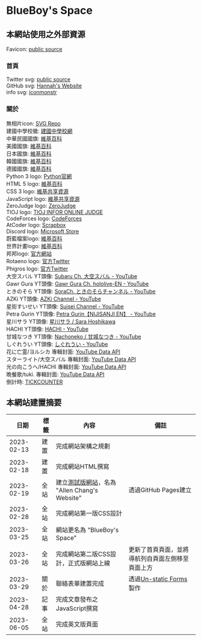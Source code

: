 # BlueBoy's Space

## 本網站使用之外部資源
Favicon: [public source](https://pbs.twimg.com/media/EmSZJ_vUcAAV4nk.jpg)
### 首頁
Twitter svg: [public source](https://github.com/twitter/opensource-website/blob/2887311216d99cd0e38b16e564bcdbea3797eb63/static/assets/twitter-logo.svg?short_path=d16b6a7)<br>
GitHub svg: [Hannah's Website](https://hannah082023.github.io/)<br>
info svg: [iconmonstr](https://iconmonstr.com/info-5-svg/)
### 關於
無相片icon: [SVG Repo](https://www.svgrepo.com/svg/340721/no-image)<br>
建國中學校徽: [建國中學校網](https://www.ck.tp.edu.tw/nss/p/about02)<br>
中華民國國旗: [維基百科](https://zh-yue.wikipedia.org/wiki/%E4%B8%AD%E8%8F%AF%E6%B0%91%E5%9C%8B#/media/File:Flag_of_the_Republic_of_China.svg)<br>
美國國旗: [維基百科](https://zh.wikipedia.org/zh-tw/%E7%BE%8E%E5%9B%BD%E5%9B%BD%E6%97%97#/media/File:Flag_of_the_United_States.svg)<br>
日本國旗: [維基百科](https://zh.wikipedia.org/zh-tw/%E6%97%A5%E6%9C%AC%E5%9B%BD%E6%97%97#/media/File:Flag_of_Japan.svg)<br>
韓國國旗: [維基百科](https://zh.wikipedia.org/zh-tw/%E5%A4%A7%E9%9F%93%E6%B0%91%E5%9C%8B%E5%9C%8B%E6%97%97#/media/File:Flag_of_South_Korea.svg)<br>
德國國旗: [維基百科](https://zh.wikipedia.org/zh-tw/%E5%BE%B7%E5%9B%BD%E5%9B%BD%E6%97%97#/media/File:Flag_of_Germany.svg)<br>
Python 3 logo: [Python官網](https://www.python.org/static/opengraph-icon-200x200.png)<br>
HTML 5 logo: [維基百科](https://en.wikipedia.org/wiki/HTML5#/media/File:HTML5_logo_and_wordmark.svg)<br>
CSS 3 logo: [維基共享資源](https://upload.wikimedia.org/wikipedia/commons/thumb/d/d5/CSS3_logo_and_wordmark.svg/1200px-CSS3_logo_and_wordmark.svg.png)<br>
JavaScript logo: [維基共享資源](https://upload.wikimedia.org/wikipedia/commons/d/d4/Javascript-shield.svg)<br>
ZeroJudge logo: [ZeroJudge](https://images.app.goo.gl/VK6AewsQfGJq3JC56)<br>
TIOJ logo: [TIOJ INFOR ONLINE JUDGE](https://tioj.ck.tp.edu.tw/images/banner.png)<br>
CodeForces logo: [CodeForces](https://codeforces.org/s/87293/images/codeforces-sponsored-by-ton.png)<br>
AtCoder logo: [Scrapbox](https://scrapbox.io/icons/AtCoder)<br>
Discord logo: [Microsoft Store](https://images-eds-ssl.xboxlive.com/image?url=4rt9.lXDC4H_93laV1_eHHFT949fUipzkiFOBH3fAiZZUCdYojwUyX2aTonS1aIwMrx6NUIsHfUHSLzjGJFxxsG72wAo9EWJR4yQWyJJaDb6rYcBtJvTvH3UoAS4JFNDaxGhmKNaMwgElLURlRFeVkLCjkfnXmWtINWZIrPGYq0-&format=source)<br>
蔚藍檔案logo: [維基百科](https://zh.wikipedia.org/zh-tw/%E8%94%9A%E8%97%8D%E6%AA%94%E6%A1%88#/media/File:Blue_Archive_icon.png)<br>
世界計畫logo: [維基百科](https://zh.wikipedia.org/zh-tw/%E4%B8%96%E7%95%8C%E8%AE%A1%E5%88%92_%E7%BC%A4%E7%BA%B7%E8%88%9E%E5%8F%B0%EF%BC%81_feat.%E5%88%9D%E9%9F%B3%E6%9C%AA%E6%9D%A5#/media/File:Pj_Sekai_app.png)<br>
邦邦logo: [官方網站](https://bang-dream.bushimo.jp/wordpress/wp-content/themes/bang-dream_gbp_v2/assets/images/common/icon_app.png)<br>
Rotaeno logo: [官方Twitter](https://twitter.com/rotaenojp/photo)<br>
Phigros logo: [官方Twitter](https://twitter.com/Phigros_PGS/photo)<br>
大空スバル YT頭像: [Subaru Ch. 大空スバル - YouTube](https://yt3.googleusercontent.com/ytc/AIf8zZTFr-ZOcYq9_nuEzmTmBNdZv8P2GM_N3A4C4lWa1A=s176-c-k-c0x00ffffff-no-rj)<br>
Gawr Gura YT頭像: [Gawr Gura Ch. hololive-EN - YouTube](https://yt3.googleusercontent.com/uMUat6yJL2_Sk6Wg2-yn0fSIqUr_D6aKVNVoWbgeZ8N-edT5QJAusk4PI8nmPgT_DxFDTyl8=s176-c-k-c0x00ffffff-no-rj)<br>
ときのそら YT頭像: [SoraCh. ときのそらチャンネル - YouTube](https://yt3.googleusercontent.com/ytc/AIf8zZTJFb9zZOafUidRnpJvhf__NPa1WOtcV20wfheKRA=s176-c-k-c0x00ffffff-no-rj)<br>
AZKi YT頭像: [AZKi Channel - YouTube](https://yt3.googleusercontent.com/so69WMDlrSwil0013l7MLKIBLV--U_zjya2tG9_Sgij5NBm7raSvbZXUJiiAbQgrZosseqKDobM=s176-c-k-c0x00ffffff-no-rj)<br>
星街すいせい YT頭像: [Suisei Channel - YouTube](https://yt3.googleusercontent.com/ytc/AIf8zZRqqO4mR0IQdyw2q85eSpm38k0JTuXpLoZCHkT94g=s176-c-k-c0x00ffffff-no-rj)<br>
Petra Gurin YT頭像: [Petra Gurin【NIJISANJI EN】 - YouTube](https://yt3.googleusercontent.com/WNmANCsJ3gMNySRRTw0Rl9HOs0i6m_o86pvE2VkcUaHc6RAhmXw86eCXXeZAjApzqu63Rd4h=s176-c-k-c0x00ffffff-no-rj)<br>
星川サラ YT頭像: [星川サラ / Sara Hoshikawa](https://yt3.googleusercontent.com/ytc/AIf8zZRZljzpe0GJrAZhEAZXXTtULlzFedbilYeVuw1MpA=s176-c-k-c0x00ffffff-no-rj)<br>
HACHI YT頭像: [HACHI - YouTube](https://yt3.googleusercontent.com/f8O92oxbkY2htoeJrb8LvhjvjX18Z34oHp0qW93ujrrgg4oF2BdPew9P54ZtLgjwawMYk_s3I1Q=s176-c-k-c0x00ffffff-no-rj)<br>
甘城なつき YT頭像: [Nachoneko / 甘城なつき - YouTube](https://yt3.googleusercontent.com/VXeA7tz-RsePrgKKs99aYb8wz4aLSLH52lysXXpL8xH2mZt3dY65ae_0boggAy_Cy0t_3EzJ=s176-c-k-c0x00ffffff-no-rj)<br>
しぐれうい YT頭像: [しぐれうい - YouTube](https://yt3.googleusercontent.com/ytc/AIf8zZTdG7cESLiH8Cp71GuXf-AAIitfkFixb7GL7gwa1A=s176-c-k-c0x00ffffff-no-rj)<br>
花に亡霊/ヨルシカ 專輯封面: [YouTube Data API](https://img.youtube.com/vi/qaOPHnbaBdM/maxresdefault.jpg)<br>
スターライト/大空スバル 專輯封面: [YouTube Data API](https://img.youtube.com/vi/riy_xiT_y84/maxresdefault.jpg)<br>
光の向こうへ/HACHI 專輯封面: [YouTube Data API](https://img.youtube.com/vi/PMHzazZO0XQ/maxresdefault.jpg)<br>
晩餐歌/tuki. 專輯封面: [YouTube Data API](https://img.youtube.com/vi/CjaM8qWzssk/maxresdefault.jpg)<br>
倒計時: [TICKCOUNTER](https://www.tickcounter.com/)

## 本網站建置摘要


| 日期       | 標籤 | 內容                                                                                          | 備註                                              |
| ---------- | ---- | --------------------------------------------------------------------------------------------- | ------------------------------------------------- |
| 2023-02-13 | 建置 | 完成網站架構之規劃                                                                            |                                                   |
| 2023-02-18 | 建置 | 完成網站HTML撰寫                                                                              |                                                   |
| 2023-02-19 | 全站 | 建立[測試版網站](https://blueboy247.github.io/website_old_ver/)，名為 "Allen Chang's Website" | 透過GitHub Pages建立                              |
| 2023-02-28 | 全站 | 完成網站第一版CSS設計                                                                         |                                                   |
| 2023-03-25 | 全站 | 網站更名為 "BlueBoy's Space"                                                                  |                                                   |
| 2023-03-26 | 全站 | 完成網站第二版CSS設計，正式版網站上線                                                         | 更新了首頁頁面，並將導航列自頁面左側移至頁面上方  |
| 2023-03-29 | 關於 | 聯絡表單建置完成                                                                              | 透過[Un-static Forms](https://un-static.com/)製作 |
| 2023-04-28 | 記事 | 完成文章發布之JavaScript撰寫                                                                  |                                                   |
| 2023-06-05 | 全站 | 完成英文版頁面                                                                                |                                                   |